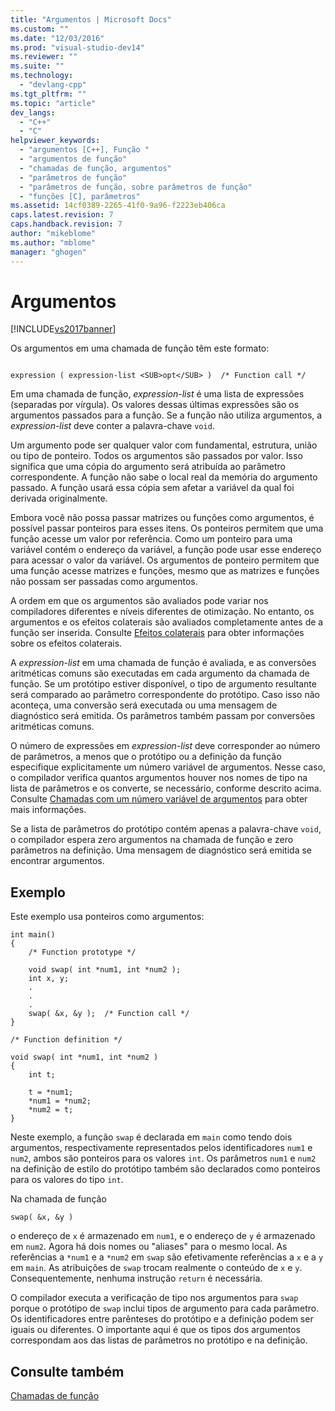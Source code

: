 ```yaml
---
title: "Argumentos | Microsoft Docs"
ms.custom: ""
ms.date: "12/03/2016"
ms.prod: "visual-studio-dev14"
ms.reviewer: ""
ms.suite: ""
ms.technology: 
  - "devlang-cpp"
ms.tgt_pltfrm: ""
ms.topic: "article"
dev_langs: 
  - "C++"
  - "C"
helpviewer_keywords: 
  - "argumentos [C++], Função "
  - "argumentos de função"
  - "chamadas de função, argumentos"
  - "parâmetros de função"
  - "parâmetros de função, sobre parâmetros de função"
  - "funções [C], parâmetros"
ms.assetid: 14cf0389-2265-41f0-9a96-f2223eb406ca
caps.latest.revision: 7
caps.handback.revision: 7
author: "mikeblome"
ms.author: "mblome"
manager: "ghogen"
---
```

# Argumentos
[!INCLUDE[vs2017banner](../assembler/inline/includes/vs2017banner.md)]

Os argumentos em uma chamada de função têm este formato:  
  
```  
  
expression ( expression-list <SUB>opt</SUB> )  /* Function call */  
```  
  
 Em uma chamada de função, *expression\-list* é uma lista de expressões \(separadas por vírgula\).  Os valores dessas últimas expressões são os argumentos passados para a função.  Se a função não utiliza argumentos, a *expression\-list* deve conter a palavra\-chave `void`.  
  
 Um argumento pode ser qualquer valor com fundamental, estrutura, união ou tipo de ponteiro.  Todos os argumentos são passados por valor.  Isso significa que uma cópia do argumento será atribuída ao parâmetro correspondente.  A função não sabe o local real da memória do argumento passado.  A função usará essa cópia sem afetar a variável da qual foi derivada originalmente.  
  
 Embora você não possa passar matrizes ou funções como argumentos, é possível passar ponteiros para esses itens.  Os ponteiros permitem que uma função acesse um valor por referência.  Como um ponteiro para uma variável contém o endereço da variável, a função pode usar esse endereço para acessar o valor da variável.  Os argumentos de ponteiro permitem que uma função acesse matrizes e funções, mesmo que as matrizes e funções não possam ser passadas como argumentos.  
  
 A ordem em que os argumentos são avaliados pode variar nos compiladores diferentes e níveis diferentes de otimização.  No entanto, os argumentos e os efeitos colaterais são avaliados completamente antes de a função ser inserida.  Consulte [Efeitos colaterais](../c-language/side-effects.md) para obter informações sobre os efeitos colaterais.  
  
 A *expression\-list* em uma chamada de função é avaliada, e as conversões aritméticas comuns são executadas em cada argumento da chamada de função.  Se um protótipo estiver disponível, o tipo de argumento resultante será comparado ao parâmetro correspondente do protótipo.  Caso isso não aconteça, uma conversão será executada ou uma mensagem de diagnóstico será emitida.  Os parâmetros também passam por conversões aritméticas comuns.  
  
 O número de expressões em *expression\-list* deve corresponder ao número de parâmetros, a menos que o protótipo ou a definição da função especifique explicitamente um número variável de argumentos.  Nesse caso, o compilador verifica quantos argumentos houver nos nomes de tipo na lista de parâmetros e os converte, se necessário, conforme descrito acima.  Consulte [Chamadas com um número variável de argumentos](../c-language/calls-with-a-variable-number-of-arguments.md) para obter mais informações.  
  
 Se a lista de parâmetros do protótipo contém apenas a palavra\-chave `void`, o compilador espera zero argumentos na chamada de função e zero parâmetros na definição.  Uma mensagem de diagnóstico será emitida se encontrar argumentos.  
  
## Exemplo  
 Este exemplo usa ponteiros como argumentos:  
  
```  
int main()  
{  
    /* Function prototype */  
  
    void swap( int *num1, int *num2 );  
    int x, y;  
    .  
    .  
    .  
    swap( &x, &y );  /* Function call */  
}  
  
/* Function definition */  
  
void swap( int *num1, int *num2 )  
{  
    int t;  
  
    t = *num1;  
    *num1 = *num2;  
    *num2 = t;  
}  
```  
  
 Neste exemplo, a função `swap` é declarada em `main` como tendo dois argumentos, respectivamente representados pelos identificadores `num1` e `num2`, ambos são ponteiros para os valores `int`.  Os parâmetros `num1` e `num2` na definição de estilo do protótipo também são declarados como ponteiros para os valores do tipo `int`.  
  
 Na chamada de função  
  
```  
swap( &x, &y )  
```  
  
 o endereço de `x` é armazenado em `num1`, e o endereço de `y` é armazenado em `num2`.  Agora há dois nomes ou "aliases" para o mesmo local.  As referências a `*num1` e a `*num2` em `swap` são efetivamente referências a `x` e a `y` em `main`.  As atribuições de `swap` trocam realmente o conteúdo de `x` e `y`.  Consequentemente, nenhuma instrução `return` é necessária.  
  
 O compilador executa a verificação de tipo nos argumentos para `swap` porque o protótipo de `swap` inclui tipos de argumento para cada parâmetro.  Os identificadores entre parênteses do protótipo e a definição podem ser iguais ou diferentes.  O importante aqui é que os tipos dos argumentos correspondam aos das listas de parâmetros no protótipo e na definição.  
  
## Consulte também  
 [Chamadas de função](../c-language/function-calls.md)